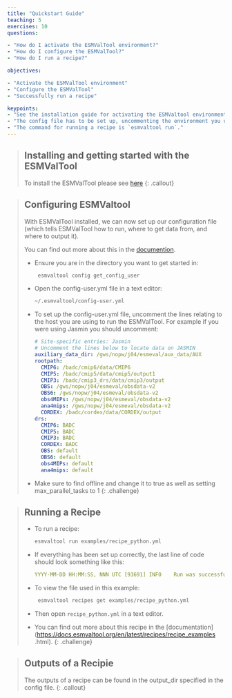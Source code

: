 ```yaml
---
title: "Quickstart Guide"
teaching: 5
exercises: 10
questions:

- "How do I activate the ESMValTool environment?"
- "How do I configure the ESMValTool?"
- "How do I run a recipe?"

objectives:

- "Activate the ESMValTool environment"
- "Configure the ESMValTool"
- "Successfully run a recipe"

keypoints:
- "See the installation guide for activating the ESMValtool environment."
- "The config file has to be set up, uncommenting the environment you use."
- "The command for running a recipe is `esmvaltool run`."
---
```


> ## Installing and getting started with the ESMValTool
>
> To install the ESMValTool please see 
> [here](https://docs.esmvaltool.org/en/latest/quickstart/installation.html#)
{: .callout}

> ## Configuring ESMValtool
>
> With ESMValTool installed, we can now set up our configuration file (which 
> tells ESMValTool how to run, where to get data from, and where to output it).
>
> You can find out more about this in the 
> [documention](https://docs.esmvaltool.org/projects/ESMValCore/en/latest/quickstart/configure.html).
>
>
> - Ensure you are in the directory you want to get started in:
>
>   ~~~bash
>    esmvaltool config get_config_user
>    ~~~
> - Open the config-user.yml file in a text editor:
>
>   ~~~bash
>   ~/.esmvaltool/config-user.yml 
>   ~~~
> - To set up the config-user.yml file, uncomment the lines relating to the
> host you are using to run the ESMValTool. For example if you were using 
> Jasmin you should uncomment:
>
>   ```yaml
>   # Site-specific entries: Jasmin
>   # Uncomment the lines below to locate data on JASMIN
>   auxiliary_data_dir: /gws/nopw/j04/esmeval/aux_data/AUX
>   rootpath:
>     CMIP6: /badc/cmip6/data/CMIP6
>     CMIP5: /badc/cmip5/data/cmip5/output1
>     CMIP3: /badc/cmip3_drs/data/cmip3/output
>     OBS: /gws/nopw/j04/esmeval/obsdata-v2
>     OBS6: /gws/nopw/j04/esmeval/obsdata-v2
>     obs4MIPs: /gws/nopw/j04/esmeval/obsdata-v2
>     ana4mips: /gws/nopw/j04/esmeval/obsdata-v2
>     CORDEX: /badc/cordex/data/CORDEX/output
>   drs:
>     CMIP6: BADC
>     CMIP5: BADC
>     CMIP3: BADC
>     CORDEX: BADC
>     OBS: default
>     OBS6: default
>     obs4MIPs: default
>     ana4mips: default
>   ```
>
> - Make sure to find offline and change it to true as well as setting max_parallel_tasks to 1
{: .challenge}


> ## Running a Recipe
> 
> - To run a recipe:
> 
>   ~~~bash
>   esmvaltool run examples/recipe_python.yml 
>   ~~~
> - If everything has been set up correctly, the last line of code should look
>   something like this: 
>
>    ```yaml
>    YYYY-MM-DD HH:MM:SS, NNN UTC [93691] INFO    Run was successful
>    ```
>
> - To view the file used in this example:
>
>   ~~~bash
>    esmvaltool recipes get examples/recipe_python.yml 
>   ~~~
> 
> - Then open `recipe_python.yml` in a text editor.
>
> - You can find out more about this recipe in the 
>   [documentation](https://docs.esmvaltool.org/en/latest/recipes/recipe_examples
.html).
{: .challenge}

> ## Outputs of a Recipie
>
> The outputs of a recipe can be found in the output_dir specified in the 
> config file. 
{: .callout}
